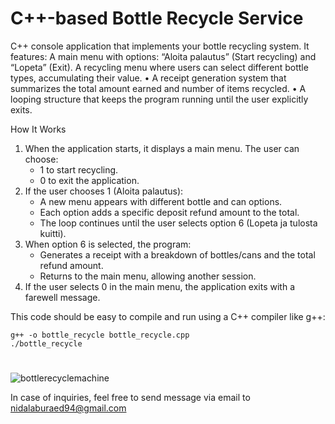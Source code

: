 # C++-based Bottle Recycle Service

C++ console application that implements your bottle recycling system. It features:
A main menu with options: “Aloita palautus” (Start recycling) and “Lopeta” (Exit).
A recycling menu where users can select different bottle types, accumulating their value.
	•	A receipt generation system that summarizes the total amount earned and number of items recycled.
	•	A looping structure that keeps the program running until the user explicitly exits.

How It Works
1. When the application starts, it displays a main menu. The user can choose:
   - 1 to start recycling.
   - 0 to exit the application.
2. If the user chooses 1 (Aloita palautus):
   - A new menu appears with different bottle and can options.
   - Each option adds a specific deposit refund amount to the total.
   - The loop continues until the user selects option 6 (Lopeta ja tulosta kuitti).
3. When option 6 is selected, the program:
   - Generates a receipt with a breakdown of bottles/cans and the total refund amount.
   - Returns to the main menu, allowing another session.
4. If the user selects 0 in the main menu, the application exits with a farewell message.

This code should be easy to compile and run using a C++ compiler like g++:
```
g++ -o bottle_recycle bottle_recycle.cpp
./bottle_recycle
```
#
![bottlerecyclemachine](https://github.com/user-attachments/assets/791d1050-fdce-40e8-8bf9-8da7b13345db)

In case of inquiries, feel free to send message via email to nidalaburaed94@gmail.com

